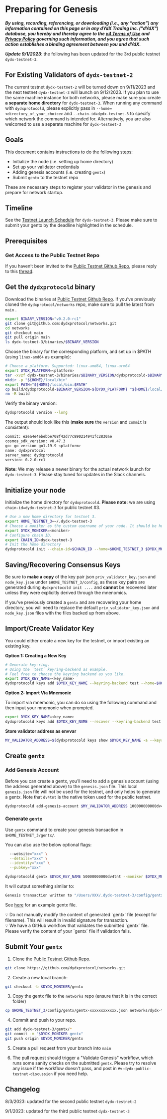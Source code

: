 # Preparing for Genesis

***By using, recording, referencing, or downloading (i.e., any “action”) any information contained on this page or in any dYdX Trading Inc. ("dYdX") database, you hereby and thereby agree to the [v4 Terms of Use](https://dydx.exchange/v4-terms) and [Privacy Policy](https://dydx.exchange/privacy) governing such information, and you agree that such action establishes a binding agreement between you and dYdX.***

***Update 9/1/2023***: the following has been updated for the 3rd public testnet `dydx-testnet-3`.

## For Existing Validators of `dydx-testnet-2`
The current testnet `dydx-testnet-2` will be turned down on 9/11/2023 and the next testnet `dydx-testnet-3` will launch on 9/12/2023. If you plan to use the same machine instance for both networks, please make sure you create **a separate home directory** for `dydx-testnet-3`. When running any command with `dydxprotocold`, please explicitly pass in `--home=<directory_of_your_choice>` and `--chain-id=dydx-testnet-3` to specify which network the command is intended for. Alternatively, you are also welcomed to use a separate machine for `dydx-testnet-3`

## Goals

This document contains instructions to do the following steps:

- Initialize the node (i.e. setting up home directory)
- Set up your validator credentials
- Adding genesis accounts (i.e. creating `gentx`)
- Submit `gentx` to the testnet repo

These are necessary steps to register your validator in the genesis and prepare for network startup.

## Timeline

See the [Testnet Launch Schedule](https://v4-teacher.vercel.app/testnets/schedule) for `dydx-testnet-3`. Please make sure to submit your gentx by the deadline highlighted in the schedule.

## Prerequisites

### Get Access to the Public Testnet Repo

If you haven’t been invited to the [Public Testnet Github Repo](https://github.com/dydxprotocol/networks), please reply to this [thread](https://dydx-team.slack.com/archives/C04QUK9QVPG/p1687524068234259).

## Get the `dydxprotocold` binary

Download the binaries at [Public Testnet Github Repo](https://github.com/dydxprotocol/networks/tree/main/dydx-testnet-3/binaries). If you’ve previously cloned the `dydxprotocol/networks` repo, make sure to pull the latest from `main` .

```bash
export BINARY_VERSION="v0.2.0-rc1"
git clone git@github.com:dydxprotocol/networks.git
cd networks
git checkout main
git pull origin main
ls dydx-testnet-3/binaries/$BINARY_VERSION
```

Choose the binary for the corresponding platform, and set up in $PATH (using `linux-amd64` as example):

```bash
# Choose a platform. Supported: linux-amd64, linux-arm64
export DYDX_PLATFORM=<platform>
tar -xvzf dydx-testnet-3/binaries/$BINARY_VERSION/dydxprotocold-$BINARY_VERSION-${DYDX_PLATFORM}.tar.gz
mkdir -p "${HOME}/local/bin"
export PATH="${HOME}/local/bin:$PATH"
cp build/dydxprotocold-$BINARY_VERSION-${DYDX_PLATFORM} "${HOME}/local/bin/dydxprotocold"
rm -R build 
```

Verify the binary version:

```bash
dydxprotocold version --long
```

The output should look like this (**make sure** the `version` and `commit` is consistent):

```bash
commit: e2ea4e4ebebbe708f42d77c890214941fc2830ae
cosmos_sdk_version: v0.47.3
go: go version go1.19.9 <platform>
name: dydxprotocol
server_name: dydxprotocold
version: 0.2.0-rc1
```

**Note:** We may release a newer binary for the actual network launch for `dydx-testnet-3`. Please stay tuned for updates in the Slack channels.

## Initialize your node

Initialize the home directory for `dydxprotocold`. **Please note:** we are using `chain-id=dydx-testnet-3` for public testnet #3.

```bash
# Use a new home directory for testnet 3.
export HOME_TESTNET_3=~/.dydx-testnet-3
# Choose a moniker as the custom username of your node. It should be human-readable.
export DYDX_MONIKER=<moniker>
# Configure chain ID.
export CHAIN_ID=dydx-testnet-3
# Init the home directory
dydxprotocold init --chain-id=$CHAIN_ID --home=$HOME_TESTNET_3 $DYDX_MONIKER
```

## Saving/Recovering Consensus Keys

Be sure to **make a copy** of the key pair json `priv_validator_key.json` and `node_key.json` under `$HOME_TESTNET_3/config`, as these key pairs are generated during `dydxprotocold init ....` and **cannot** be recovered later unless they were explicitly derived through the mnenomics.

If you've previously created a `gentx` and are recovering your home directory, you will need to replace the default `priv_validator_key.json` and `node_key.json` files with the files backed up from above.

## Import/Create Validator Key

You could either create a new key for the testnet, or import existing an existing key. 

**Option 1: Creating a New Key**

```bash
# Generate key-ring. 
# Using the `test` keyring-backend as example. 
# Feel free to choose the keyring backend as you like. 
export DYDX_KEY_NAME=<key_name>
dydxprotocold keys add $DYDX_KEY_NAME --keyring-backend test --home=$HOME_TESTNET_3
```

**Option 2: Import Via Mnemonic**

To import via mnemonic, you can do so using the following command and then input your mnemonic when prompted.

```bash
export DYDX_KEY_NAME=<key_name>
dydxprotocold keys add $DYDX_KEY_NAME --recover --keyring-backend test --home=$HOME_TESTNET_3
```

**Store validator address as envvar**

```bash
MY_VALIDATOR_ADDRESS=$(dydxprotocold keys show $DYDX_KEY_NAME -a --keyring-backend test --home=$HOME_TESTNET_3)
```

## Create `gentx`

### Add Genesis Account

Before you can create a gentx, you’ll need to add a genesis account (using the address generated above) to the `genesis.json` file. This local `genesis.json` file will not be used for the testnet, and only helps to generate a gentx. Note that `dv4tnt` is the native token used for the public testnet.

```bash
dydxprotocold add-genesis-account $MY_VALIDATOR_ADDRESS 100000000000dv4tnt --home=$HOME_TESTNET_3
```

### Generate `gentx`

Use `gentx` command to create your genesis transaction in `$HOME_TESTNET_3/gentx/`.

You can also use the below optional flags:

```bash
  --website="xxx" \
  --details="xxx" \
  --identity="xxx" \
  --pubkey="xxx"
```

```bash
dydxprotocold gentx $DYDX_KEY_NAME 50000000000dv4tnt --moniker $DYDX_MONIKER --keyring-backend test --chain-id $CHAIN_ID --home=$HOME_TESTNET_3
```

It will output something similar to:

```bash
Genesis transaction written to "/Users/XXX/.dydx-testnet-3/config/gentx/gentx-ae8a1fd5828866c435f9b559fad39e1bc19a06dc.json"
```

See [here](https://github.com/dydxprotocol/networks/blob/main/dydx-testnet-3/gentx/gentx-dydx-1.json) for an example gentx file.

<aside>
💡 Do not manually modify the content of generated `gentx` file (except for filename). This will result in invalid signature for transaction.

</aside>

<aside>
💡 We have a GitHub workflow that validates the submitted `gentx` file. Please verify the content of your `gentx` file if validation fails.

</aside>

## Submit Your `gentx`

1. Clone the [Public Testnet Github Repo](https://github.com/dydxprotocol/networks).

```bash
git clone https://github.com/dydxprotocol/networks.git
```

2. Create a new local branch:

```bash
git checkout -b $DYDX_MONIKER/gentx
```

3. Copy the gentx file to the `networks` repo (ensure that it is in the correct folder)

```bash
cp $HOME_TESTNET_3/config/gentx/gentx-xxxxxxxxxxxx.json networks/dydx-testnet-3/gentx/gentx-$DYDX_MONIKER.json
```

4. Commit and push to your repo.

```bash
git add dydx-testnet-3/gentx/*
git commit -m "$DYDX_MONIKER gentx"
git push origin $DYDX_MONIKER/gentx
```

5. Create a pull request from your branch into `main`

6. The pull request should trigger a "Validate Genesis" workflow, which runs some sanity checks on the submitted `gentx`. Please try to resolve any issue if the workflow doesn't pass, and post in `#v-dydx-public-testnet-discussion` if you need help.

## Changelog
8/3/2023: updated for the second public testnet `dydx-testnet-2`

9/1/2023: updated for the third public testnet `dydx-testnet-3`